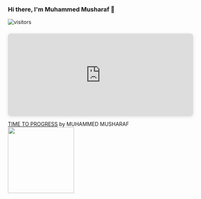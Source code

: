 ### Hi there, I'm Muhammed Musharaf 👋

![visitors](https://visitor-badge.glitch.me/badge?page_id=${your.username}.${your.repo.id})
<br>
<div style="position: relative; width: 100%; height: 0; padding-top: 35.1667%;
 padding-bottom: 48px; box-shadow: 0 2px 8px 0 rgba(63,69,81,0.16); margin-top: 1.6em; margin-bottom: 0.9em; overflow: hidden;
 border-radius: 8px; will-change: transform;">
  <iframe loading="lazy" style="position: absolute; width: 100%; height: 100%; top: 0; left: 0; border: none; padding: 0;margin: 0;"
    src="https:&#x2F;&#x2F;www.canva.com&#x2F;design&#x2F;DAFAv5hMzBw&#x2F;view?embed" allowfullscreen="allowfullscreen" allow="fullscreen">
  </iframe>
</div>
<a href="https:&#x2F;&#x2F;www.canva.com&#x2F;design&#x2F;DAFAv5hMzBw&#x2F;view?utm_content=DAFAv5hMzBw&amp;utm_campaign=designshare&amp;utm_medium=embeds&amp;utm_source=link" target="_blank" rel="noopener">TIME TO PROGRESS</a> by MUHAMMED MUSHARAF
<img height="180em" src="https://github-readme-stats.vercel.app/api?username=MuhammedMusharaf007&show_icons=true&hide_border=true&&count_private=true&include_all_commits=true" />
<!--
**MuhammedMusharaf007/MuhammedMusharaf007** is a ✨ _special_ ✨ repository because its `README.md` (this file) appears on your GitHub profile.

Here are some ideas to get you started:

- 🔭 I’m currently working on ...
- 🌱 I’m currently learning ...
- 👯 I’m looking to collaborate on ...
- 🤔 I’m looking for help with ...
- 💬 Ask me about ...
- 📫 How to reach me: ...
- 😄 Pronouns: ...
- ⚡ Fun fact: ...
-->
